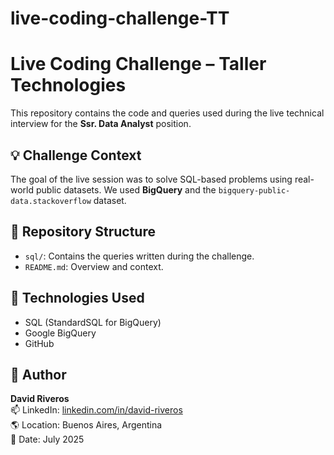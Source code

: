 # live-coding-challenge-TT

# Live Coding Challenge – Taller Technologies

This repository contains the code and queries used during the live technical interview for the **Ssr. Data Analyst** position.

## 💡 Challenge Context

The goal of the live session was to solve SQL-based problems using real-world public datasets. We used **BigQuery** and the `bigquery-public-data.stackoverflow` dataset.

## 📁 Repository Structure

- `sql/`: Contains the queries written during the challenge.
- `README.md`: Overview and context.

## 🚀 Technologies Used

- SQL (StandardSQL for BigQuery)
- Google BigQuery
- GitHub

## 🙋 Author

**David Riveros**  
📫 LinkedIn: [linkedin.com/in/david-riveros](https://linkedin.com/in/david-riveros)  
🌎 Location: Buenos Aires, Argentina  
📅 Date: July 2025
